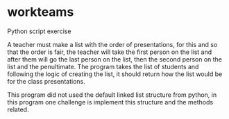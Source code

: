 # workteams
Python script exercise

A teacher must make a list with the order of presentations, for this and so that the order is fair, the teacher will take the first person on the list and after them will go the last person on the list, then the second person on the list and the penultimate. The program takes the list of students and following the logic of creating the list, it should return how the list would be for the class presentations.

This program did not used the default linked list structure from python, in this program one challenge is implement this structure and the methods related.